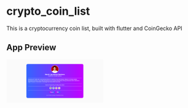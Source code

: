 # crypto_coin_list

This is a cryptocurrency coin list, built with flutter and CoinGecko API

## App Preview
<img src="https://github.com/heathscliff334/flutter_web_cv_portfolio/blob/master/screenshot/Screenshot_1.png" width="50%">
